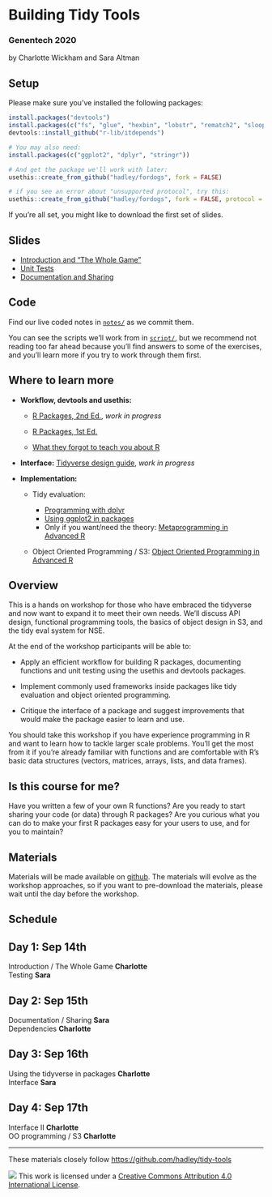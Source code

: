 
<!-- README.md is generated from README.Rmd. Please edit that file -->

# Building Tidy Tools

### Genentech 2020

by Charlotte Wickham and Sara Altman

## Setup

<!-- Fix later to generate from content of repo like https://github.com/hadley/tidy-tools/blob/master/README.Rmd -->

Please make sure you’ve installed the following packages:

``` r
install.packages("devtools")
install.packages(c("fs", "glue", "hexbin", "lobstr", "rematch2", "sloop", "vctrs"))
devtools::install_github("r-lib/itdepends")
```

``` r
# You may also need:
install.packages(c("ggplot2", "dplyr", "stringr"))

# And get the package we'll work with later:
usethis::create_from_github("hadley/fordogs", fork = FALSE)

# if you see an error about "unsupported protocol", try this:
usethis::create_from_github("hadley/fordogs", fork = FALSE, protocol = "https")
```

<!-- 
* When you're done, put a green post-it on your computer. 
* If you need help, put up a pink post-it.
-->

If you’re all set, you might like to download the first set of slides.

## Slides

  - [Introduction and “The Whole Game”](1-intro.pdf)
  - [Unit Tests](2-testing.pdf)
  - [Documentation and Sharing](3-sharing.pdf)

## Code

Find our live coded notes in [`notes/`](notes/) as we commit them.

You can see the scripts we’ll work from in [`script/`](script/), but we
recommend not reading too far ahead because you’ll find answers to some
of the exercises, and you’ll learn more if you try to work through them
first.

## Where to learn more

  - **Workflow, devtools and usethis:**
    
      - [R Packages, 2nd Ed.](https://r-pkgs.org/), *work in progress*
    
      - [R Packages, 1st Ed.](http://r-pkgs.had.co.nz/)
    
      - [What they forgot to teach you about R](https://rstats.wtf/)

  - **Interface:** [Tidyverse design
    guide](https://design.tidyverse.org/), *work in progress*

  - **Implementation:**
    
      - Tidy evaluation:
        
          - [Programming with
            dplyr](https://dplyr.tidyverse.org/dev/articles/programming.html)
          - [Using ggplot2 in
            packages](https://ggplot2.tidyverse.org/dev/articles/ggplot2-in-packages.html)
          - Only if you want/need the theory: [Metaprogramming in
            Advanced R](https://adv-r.hadley.nz/metaprogramming.html)
    
      - Object Oriented Programming / S3: [Object Oriented Programming
        in Advanced R](https://adv-r.hadley.nz/oo.html)

## Overview

This is a hands on workshop for those who have embraced the tidyverse
and now want to expand it to meet their own needs. We’ll discuss API
design, functional programming tools, the basics of object design in S3,
and the tidy eval system for NSE.

At the end of the workshop participants will be able to:

  - Apply an efficient workflow for building R packages, documenting
    functions and unit testing using the usethis and devtools packages.

  - Implement commonly used frameworks inside packages like tidy
    evaluation and object oriented programming.

  - Critique the interface of a package and suggest improvements that
    would make the package easier to learn and use.

You should take this workshop if you have experience programming in R
and want to learn how to tackle larger scale problems. You’ll get the
most from it if you’re already familiar with functions and are
comfortable with R’s basic data structures (vectors, matrices, arrays,
lists, and data frames).

## Is this course for me?

Have you written a few of your own R functions? Are you ready to start
sharing your code (or data) through R packages? Are you curious what you
can do to make your first R packages easy for your users to use, and for
you to maintain?

## Materials

Materials will be made available on
[github](https://github.com/cwickham/genentech-build-tidy-tools). The
materials will evolve as the workshop approaches, so if you want to
pre-download the materials, please wait until the day before the
workshop.

## Schedule

## Day 1: Sep 14th

Introduction / The Whole Game **Charlotte**  
Testing **Sara**

## Day 2: Sep 15th

Documentation / Sharing **Sara**  
Dependencies **Charlotte**

## Day 3: Sep 16th

Using the tidyverse in packages **Charlotte**  
Interface **Sara**

## Day 4: Sep 17th

Interface II **Charlotte**  
OO programming / S3 **Charlotte**

-----

These materials closely follow <https://github.com/hadley/tidy-tools>

![](https://i.creativecommons.org/l/by/4.0/88x31.png) This work is
licensed under a [Creative Commons Attribution 4.0 International
License](https://creativecommons.org/licenses/by/4.0/).
